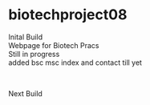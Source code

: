# biotechproject08

 Inital Build
 <br>
Webpage for Biotech Pracs
<br>
Still in progress
<br>
added bsc msc index and contact till yet

<br>

Next Build
